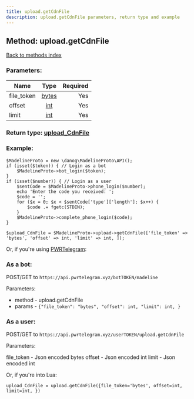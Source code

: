 ```yaml
---
title: upload.getCdnFile
description: upload.getCdnFile parameters, return type and example
---
```

## Method: upload.getCdnFile  
[Back to methods index](index.md)


### Parameters:

| Name     |    Type       | Required |
|----------|:-------------:|---------:|
|file\_token|[bytes](../types/bytes.md) | Yes|
|offset|[int](../types/int.md) | Yes|
|limit|[int](../types/int.md) | Yes|


### Return type: [upload\_CdnFile](../types/upload_CdnFile.md)

### Example:


```
$MadelineProto = new \danog\MadelineProto\API();
if (isset($token)) { // Login as a bot
    $MadelineProto->bot_login($token);
}
if (isset($number)) { // Login as a user
    $sentCode = $MadelineProto->phone_login($number);
    echo 'Enter the code you received: ';
    $code = '';
    for ($x = 0; $x < $sentCode['type']['length']; $x++) {
        $code .= fgetc(STDIN);
    }
    $MadelineProto->complete_phone_login($code);
}

$upload_CdnFile = $MadelineProto->upload->getCdnFile(['file_token' => 'bytes', 'offset' => int, 'limit' => int, ]);
```

Or, if you're using [PWRTelegram](https://pwrtelegram.xyz):

### As a bot:

POST/GET to `https://api.pwrtelegram.xyz/botTOKEN/madeline`

Parameters:

* method - upload.getCdnFile
* params - `{"file_token": "bytes", "offset": int, "limit": int, }`



### As a user:

POST/GET to `https://api.pwrtelegram.xyz/userTOKEN/upload.getCdnFile`

Parameters:

file_token - Json encoded bytes
offset - Json encoded int
limit - Json encoded int



Or, if you're into Lua:

```
upload_CdnFile = upload.getCdnFile({file_token='bytes', offset=int, limit=int, })
```


